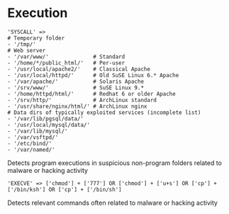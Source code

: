 # Execution


```
'SYSCALL' => 
# Temporary folder
- '/tmp/'
# Web server 
- '/var/www/'              # Standard
- '/home/*/public_html/'   # Per-user
- '/usr/local/apache2/'    # Classical Apache
- '/usr/local/httpd/'      # Old SuSE Linux 6.* Apache
- '/var/apache/'           # Solaris Apache
- '/srv/www/'              # SuSE Linux 9.*
- '/home/httpd/html/'      # Redhat 6 or older Apache
- '/srv/http/'             # ArchLinux standard
- '/usr/share/nginx/html/' # ArchLinux nginx
# Data dirs of typically exploited services (incomplete list)
- '/var/lib/pgsql/data/'
- '/usr/local/mysql/data/'
- '/var/lib/mysql/'
- '/var/vsftpd/'
- '/etc/bind/'
- '/var/named/'
```

Detects program executions in suspicious non-program folders related to malware or hacking activity

`'EXECVE' => ['chmod'] + ['777'] OR ['chmod'] + ['u+s'] OR ['cp'] + ['/bin/ksh'] OR ['cp'] + ['/bin/sh']`

Detects relevant commands often related to malware or hacking activity
